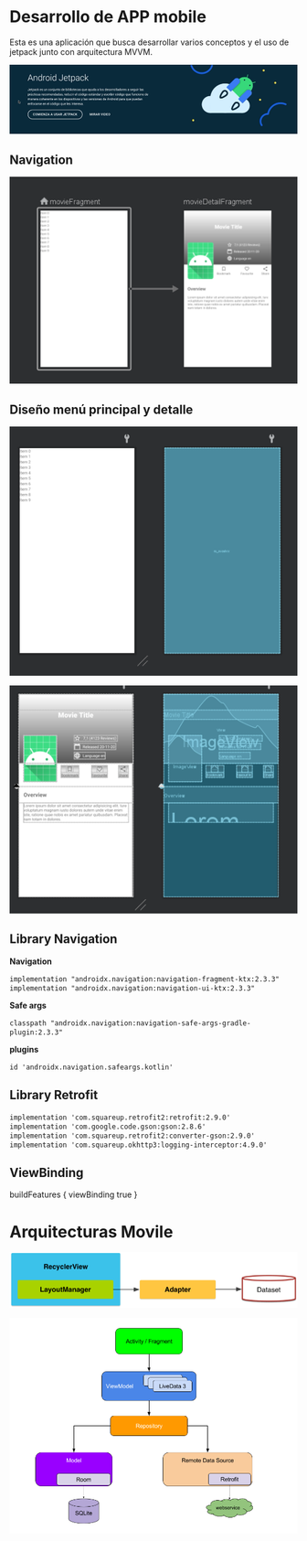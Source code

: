 # Desarrollo de APP mobile

Esta es una aplicación que busca desarrollar varios conceptos y el uso de jetpack junto con arquitectura MVVM.


![](img/jetpack.png)

## Navigation

![](img/navigation.png)


## Diseño menú principal y detalle


![](img/principal.png)


![](img/detalle.png)




## Library Navigation

**Navigation**
```
implementation "androidx.navigation:navigation-fragment-ktx:2.3.3"
implementation "androidx.navigation:navigation-ui-ktx:2.3.3"
```

**Safe args**
```
classpath "androidx.navigation:navigation-safe-args-gradle-plugin:2.3.3"
```

**plugins**
```
id 'androidx.navigation.safeargs.kotlin'
```

## Library  Retrofit

```
implementation 'com.squareup.retrofit2:retrofit:2.9.0'
implementation 'com.google.code.gson:gson:2.8.6'
implementation 'com.squareup.retrofit2:converter-gson:2.9.0'
implementation 'com.squareup.okhttp3:logging-interceptor:4.9.0'
```

## ViewBinding

 buildFeatures {
        viewBinding true
    }



# Arquitecturas Movile


![](img/RecyclerViewAdapterDataset.png)


![](img/MVVM.png)

